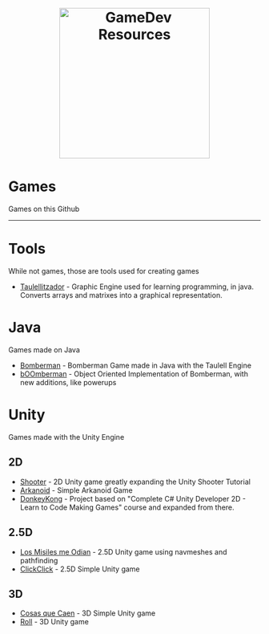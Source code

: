 <h1 align="center"> <br> <img width="300" src="http://getdrawings.com/images/video-game-controller-drawing-11.png" alt="GameDev Resources"> <br> </h1>

# Games

Games on this Github

  
  -------

# Tools

While not games, those are tools used for creating games

* [Taulellitzador](https://github.com/malbareda/Taulellitzador) - Graphic Engine used for learning programming, in java. Converts arrays and matrixes into a graphical representation.


# Java

Games made on Java

* [Bomberman](https://github.com/malbareda/Bomberman2) - Bomberman Game made in Java with the Taulell Engine
* [bOOmberman](https://github.com/malbareda/Bomberman2/tree/BombermanOO) - Object Oriented Implementation of Bomberman, with new additions, like powerups


# Unity

Games made with the Unity Engine 

## 2D

* [Shooter](https://github.com/malbareda/Shooter2D) - 2D Unity game greatly expanding the Unity Shooter Tutorial
* [Arkanoid](https://github.com/malbareda/Arkanoid) - Simple Arkanoid Game
* [DonkeyKong](https://github.com/malbareda/DonkeyKong) - Project based on "Complete C# Unity Developer 2D - Learn to Code Making Games" course and expanded from there.

## 2.5D

* [Los Misiles me Odian](https://github.com/malbareda/MisilesOdian) - 2.5D Unity game using navmeshes and pathfinding
* [ClickClick](https://github.com/malbareda/ClickClick) - 2.5D Simple Unity game

## 3D

* [Cosas que Caen](https://github.com/malbareda/cosasquecaen) - 3D Simple Unity game
* [Roll](https://github.com/malbareda/Roll) - 3D Unity game


